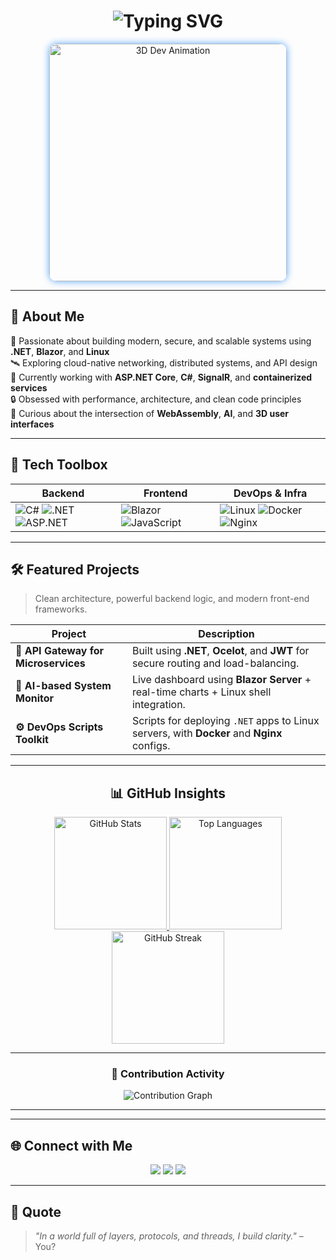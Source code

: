 <h1 align="center">
  <img 
    src="https://readme-typing-svg.demolab.com?font=Fira+Code&weight=500&size=28&pause=1000&color=58A6FF&center=true&vCenter=true&width=700&lines=Hello+World!+I'm+a+.NET+Developer;Backend+Architect+%7C+Blazor+%7C+Linux+%7C+API+Engineer;Crafting+Code+That+Performs+%F0%9F%92%AA" 
    alt="Typing SVG" />
</h1>

<p align="center">
  <img 
    src="https://assets-global.website-files.com/6501cb5e7c35b04e27812a4f/6505bb749d5c444f81399b39_coding-loop.gif" 
    alt="3D Dev Animation" 
    width="380"
    style="border-radius: 12px; box-shadow: 0 0 12px #58A6FF;" />
</p>



---

## 🧠 About Me

🎯 Passionate about building modern, secure, and scalable systems using **.NET**, **Blazor**, and **Linux**  
🛰️ Exploring cloud-native networking, distributed systems, and API design  
💬 Currently working with **ASP.NET Core**, **C#**, **SignalR**, and **containerized services**  
🔒 Obsessed with performance, architecture, and clean code principles  
🧪 Curious about the intersection of **WebAssembly**, **AI**, and **3D user interfaces**

---

## 💼 Tech Toolbox

| Backend | Frontend | DevOps & Infra |
|--------|----------|----------------|
| ![C#](https://img.shields.io/badge/C%23-239120?style=flat-square&logo=c-sharp&logoColor=white) ![.NET](https://img.shields.io/badge/.NET-512BD4?style=flat-square&logo=dotnet&logoColor=white) ![ASP.NET](https://img.shields.io/badge/ASP.NET-5C2D91?style=flat-square&logo=dotnet&logoColor=white) | ![Blazor](https://img.shields.io/badge/Blazor-512BD4?style=flat-square&logo=blazor&logoColor=white) ![JavaScript](https://img.shields.io/badge/JavaScript-F7DF1E?style=flat-square&logo=javascript&logoColor=black) | ![Linux](https://img.shields.io/badge/Linux-FCC624?style=flat-square&logo=linux&logoColor=black) ![Docker](https://img.shields.io/badge/Docker-2496ED?style=flat-square&logo=docker&logoColor=white) ![Nginx](https://img.shields.io/badge/Nginx-269539?style=flat-square&logo=nginx&logoColor=white) |

---

## 🛠️ Featured Projects

> Clean architecture, powerful backend logic, and modern front-end frameworks.

| Project | Description |
|--------|-------------|
| **🔗 API Gateway for Microservices** | Built using **.NET**, **Ocelot**, and **JWT** for secure routing and load-balancing. |
| **🧠 AI-based System Monitor** | Live dashboard using **Blazor Server** + real-time charts + Linux shell integration. |
| **⚙️ DevOps Scripts Toolkit** | Scripts for deploying `.NET` apps to Linux servers, with **Docker** and **Nginx** configs. |

---

<h2 align="center">📊 GitHub Insights</h2>

<div align="center">

  <!-- GitHub Stats Card -->
  <a href="https://github.com/yourusername">
    <img height="180px" src="https://github-readme-stats.vercel.app/api?username=NestCodeGIT&show_icons=true&include_all_commits=true&count_private=true&theme=radical&border_radius=10&hide_title=false" alt="GitHub Stats" />
  </a>

  <!-- Top Languages Card -->
  <a href="https://github.com/yourusername">
    <img height="180px" src="https://github-readme-stats.vercel.app/api/top-langs/?username=NestCodeGIT&layout=compact&langs_count=8&theme=radical&border_radius=10" alt="Top Languages" />
  </a>

  <!-- Contribution Streak -->
  <a href="https://github.com/yourusername">
    <img height="180px" src="https://streak-stats.demolab.com?user=NestCodeGIT&theme=radical&date_format=M%20j%5B%2C%20Y%5D&border_radius=10" alt="GitHub Streak" />
  </a>

</div>

---

<h3 align="center">🧩 Contribution Activity</h3>

<p align="center">
  <img src="https://github-readme-activity-graph.vercel.app/graph?username=NestCodeGIT&theme=github-compact&area=true&hide_border=true" alt="Contribution Graph" />
</p>

---




---

## 🌐 Connect with Me

<p align="center">
  <a href="mailto:contact@kozad.net"><img src="https://img.shields.io/badge/Gmail-D14836?style=flat&logo=gmail&logoColor=white"/></a>
  <a href="https://linkedin.com/in/yourusername"><img src="https://img.shields.io/badge/LinkedIn-0A66C2?style=flat&logo=linkedin&logoColor=white"/></a>
  <a href="https://kozad.net"><img src="https://img.shields.io/badge/Portfolio-000?style=flat&logo=github&logoColor=white"/></a>
</p>

---

## 🧩 Quote

> _"In a world full of layers, protocols, and threads, I build clarity."_ – You?

